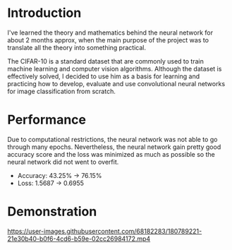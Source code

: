 # Introduction
I've learned the theory and mathematics behind the neural network for about 2 months approx, when the main purpose of the project was to translate all the theory into something practical.

The CIFAR-10 is a standard dataset that are commonly used to train machine learning and computer vision algorithms.
Although the dataset is effectively solved, I decided to use him as a basis for learning and practicing how to develop, evaluate and use convolutional neural networks for image classification from scratch.

# Performance
Due to computational restrictions, the neural network was not able to go through many epochs. Nevertheless, the neural network gain pretty good accuracy score and the loss was minimized as much as possible so the neural network did not went to overfit.

* Accuracy: 43.25% -> 76.15%
* Loss: 1.5687 -> 0.6955

# Demonstration
https://user-images.githubusercontent.com/68182283/180789221-21e30b40-b0f6-4cd6-b59e-02cc26984172.mp4
